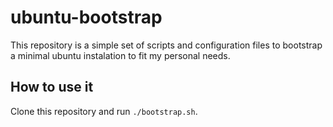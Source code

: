 ubuntu-bootstrap
================
This repository is a simple set of scripts and configuration files to bootstrap a minimal ubuntu instalation to fit my personal needs.

How to use it
-------------
Clone this repository and run `./bootstrap.sh`.
